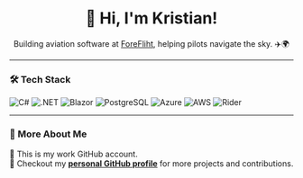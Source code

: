 <h1 align="center">🚀 Hi, I'm Kristian!</h1>

<p align="center">
  Building aviation software at <a href="https://foreflight.com/">ForeFliht</a>, helping pilots navigate the sky. ✈️🌍
</p>

---

### 🛠 Tech Stack  
![C#](https://img.shields.io/badge/C%23-%23239120.svg?style=for-the-badge&logo=csharp&logoColor=white)
![.NET](https://img.shields.io/badge/.NET-%235C2D91.svg?style=for-the-badge&logo=dotnet&logoColor=white)
![Blazor](https://img.shields.io/badge/Blazor-%235C2D91.svg?style=for-the-badge&logo=blazor&logoColor=white)
![PostgreSQL](https://img.shields.io/badge/PostgreSQL-%23336791.svg?style=for-the-badge&logo=postgresql&logoColor=white)
![Azure](https://img.shields.io/badge/Azure-%230072C6.svg?style=for-the-badge&logo=microsoftazure&logoColor=white)
![AWS](https://img.shields.io/badge/AWS-%23FF9900.svg?style=for-the-badge&logo=amazonaws&logoColor=white)
![Rider](https://img.shields.io/badge/Rider-467bf5.svg?style=for-the-badge&logo=Rider&logoColor=white)

---

### 📡 More About Me  
🔹 This is my work GitHub account.  
🔹 Checkout my **[personal GitHub profile](https://github.com/Arkobat)** for more projects and contributions.  

